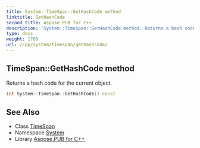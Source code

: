 ```yaml
---
title: System::TimeSpan::GetHashCode method
linktitle: GetHashCode
second_title: Aspose.PUB for C++
description: 'System::TimeSpan::GetHashCode method. Returns a hash code for the current object in C++.'
type: docs
weight: 1700
url: /cpp/system/timespan/gethashcode/
---
```

## TimeSpan::GetHashCode method


Returns a hash code for the current object.

```cpp
int System::TimeSpan::GetHashCode() const
```

## See Also

* Class [TimeSpan](../)
* Namespace [System](../../)
* Library [Aspose.PUB for C++](../../../)
